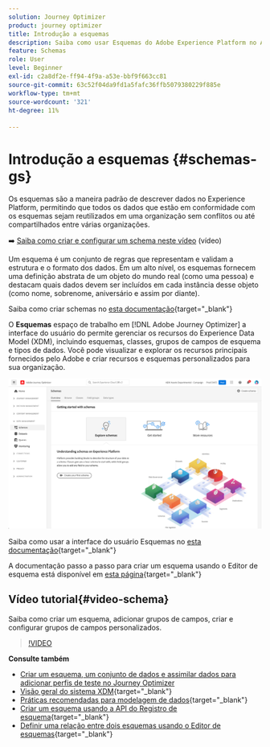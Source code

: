 ```yaml
---
solution: Journey Optimizer
product: journey optimizer
title: Introdução a esquemas
description: Saiba como usar Esquemas do Adobe Experience Platform no Adobe Journey Optimizer
feature: Schemas
role: User
level: Beginner
exl-id: c2a8df2e-ff94-4f9a-a53e-bbf9f663cc81
source-git-commit: 63c52f04da9fd1a5fafc36ffb5079380229f885e
workflow-type: tm+mt
source-wordcount: '321'
ht-degree: 11%

---
```


# Introdução a esquemas {#schemas-gs}

Os esquemas são a maneira padrão de descrever dados no Experience Platform, permitindo que todos os dados que estão em conformidade com os esquemas sejam reutilizados em uma organização sem conflitos ou até compartilhados entre várias organizações.

➡️ [Saiba como criar e configurar um schema neste vídeo](#video-schema) (vídeo)

Um esquema é um conjunto de regras que representam e validam a estrutura e o formato dos dados. Em um alto nível, os esquemas fornecem uma definição abstrata de um objeto do mundo real (como uma pessoa) e destacam quais dados devem ser incluídos em cada instância desse objeto (como nome, sobrenome, aniversário e assim por diante).

Saiba como criar schemas no [esta documentação](https://experienceleague.adobe.com/docs/experience-platform/xdm/schema/composition.html?lang=pt-BR){target=&quot;_blank&quot;}

O **Esquemas** espaço de trabalho em [!DNL Adobe Journey Optimizer] a interface do usuário do permite gerenciar os recursos do Experience Data Model (XDM), incluindo esquemas, classes, grupos de campos de esquema e tipos de dados. Você pode visualizar e explorar os recursos principais fornecidos pelo Adobe e criar recursos e esquemas personalizados para sua organização.

![](assets/schemas-home.png)

Saiba como usar a interface do usuário Esquemas no [esta documentação](https://experienceleague.adobe.com/docs/experience-platform/xdm/ui/overview.html){target=&quot;_blank&quot;}

A documentação passo a passo para criar um esquema usando o Editor de esquema está disponível em [esta página](https://experienceleague.adobe.com/docs/experience-platform/xdm/tutorials/create-schema-ui.html?lang=pt-BR){target=&quot;_blank&quot;}


## Vídeo tutorial{#video-schema}

Saiba como criar um esquema, adicionar grupos de campos, criar e configurar grupos de campos personalizados.

>[!VIDEO](https://video.tv.adobe.com/v/334461?quality=12)

**Consulte também**

* [Criar um esquema, um conjunto de dados e assimilar dados para adicionar perfis de teste no Journey Optimizer](../segment/creating-test-profiles.md)
* [Visão geral do sistema XDM](https://experienceleague.adobe.com/docs/experience-platform/xdm/home.html?lang=pt-BR){target=&quot;_blank&quot;}
* [Práticas recomendadas para modelagem de dados](https://experienceleague.adobe.com/docs/experience-platform/xdm/schema/best-practices.html){target=&quot;_blank&quot;}
* [Criar um esquema usando a API do Registro de esquema](https://experienceleague.adobe.com/docs/experience-platform/xdm/tutorials/create-schema-api.html){target=&quot;_blank&quot;}
* [Definir uma relação entre dois esquemas usando o Editor de esquemas](https://experienceleague.adobe.com/docs/experience-platform/xdm/tutorials/relationship-ui.html){target=&quot;_blank&quot;}
